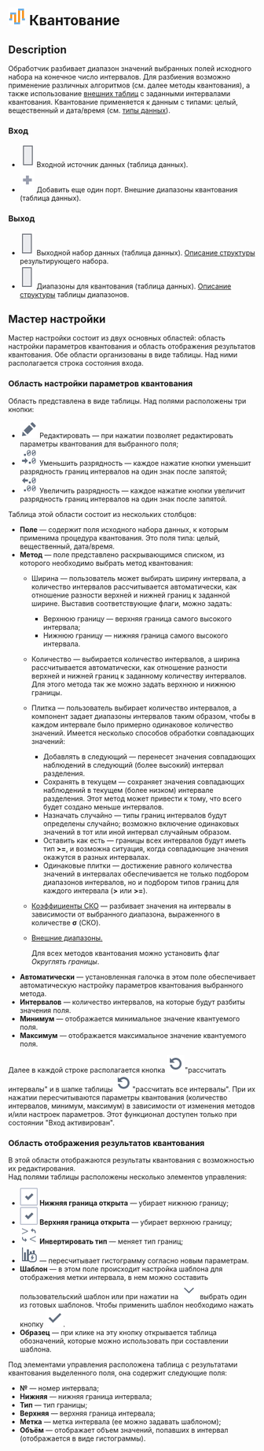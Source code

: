 # ![ ](../../images/icons/components/binning_default.svg) Квантование

## Description

Обработчик разбивает диапазон значений выбранных полей исходного набора на конечное число интервалов. Для разбиения возможно применение различных алгоритмов (см. далее методы квантования), а также использование [внешних таблиц](./quantization/outdoor-ranges.md) с заданными интервалами квантования. Квантование применяется к данным с типами: целый, вещественный и дата/время (см. [типы данных](../../data/datatype.md)).

### Вход

* ![ ](../../images/icons/app/node/ports/inputs/table_inactive.svg) Входной источник данных (таблица данных).
* ![ ](../../images/icons/app/node/ports/add/add_inactive_default.svg) Добавить еще один порт. Внешние диапазоны квантования (таблица данных).

### Выход

* ![ ](../../images/icons/app/node/ports/outputs/table_inactive.svg) Выходной набор данных (таблица данных). [Описание структуры](./quantization/calculated-columns.md) результирующего набора.
* ![ ](../../images/icons/app/node/ports/outputs/table_inactive.svg) Диапазоны для квантования (таблица данных). [Описание структуры](./quantization/ranges-quantization.md) таблицы диапазонов.

## Мастер настройки

Мастер настройки состоит из двух основных областей:  область настройки параметров квантования  и область  отображения результатов квантования. Обе области организованы в виде таблицы. Над ними располагается строка состояния входа.

### Область настройки параметров квантования

Область представлена в виде таблицы. Над полями расположены три кнопки:

* ![ ](../../images/icons/toolbar-controls/edit_default.svg) Редактировать — при нажатии позволяет редактировать параметры квантования для выбранного поля;
* ![ ](../../images/icons/toolbar-controls/dec-decimal-places-count_default.svg) Уменьшить разрядность — каждое нажатие кнопки уменьшит разрядность границ интервалов на один знак после запятой;
* ![ ](../../images/icons/toolbar-controls/inc-decimal-places-count_default.svg) Увеличить разрядность — каждое нажатие кнопки увеличит разрядность границ интервалов на один знак после запятой.

Таблица этой области состоит из нескольких столбцов:

* **Поле** — содержит поля исходного набора данных, к которым применима процедура квантования. Это поля типа: целый, вещественный,  дата/время.
* **Метод** — поле представлено раскрывающимся списком, из которого необходимо выбрать метод квантования:
   * Ширина — пользователь может выбирать ширину интервала, а количество интервалов рассчитывается автоматически, как отношение разности верхней и нижней границ к заданной ширине. Выставив соответствующие флаги, можно задать:
      * Верхнюю границу — верхняя граница самого высокого интервала;
      * Нижнюю границу — нижняя граница самого высокого интервала.
   * Количество — выбирается количество интервалов, а ширина рассчитывается автоматически, как отношение разности верхней и нижней границ к заданному количеству интервалов. Для этого метода так же можно задать верхнюю и нижнюю границы.
   * Плитка — пользователь выбирает количество интервалов, а компонент задает диапазоны интервалов таким образом, чтобы в каждом интервале было примерно одинаковое количество значений. Имеется несколько способов обработки совпадающих значений:
      * Добавлять в следующий — перенесет значения совпадающих наблюдений в следующий (более высокий) интервал разделения.
      * Сохранять в текущем — сохраняет значения совпадающих наблюдений в текущем (более низком) интервале разделения. Этот метод может привести к тому, что всего будет создано меньше интервалов.
      * Назначать случайно — типы границ интервалов будут определены случайно; возможно включение одинаковых значений в тот или иной интервал случайным образом.
      * Оставить как есть — границы всех интервалов будут иметь тип **>=**, и возможна ситуация, когда совпадающие значения окажутся в разных интервалах.
      * Одинаковые плитки — достижение равного количества значений в интервалах обеспечивается не только подбором диапазонов интервалов, но и подбором типов границ для каждого интервала (**>** или **>=**).
   * [Коэффициенты СКО](https://wiki.loginom.ru/articles/mean-square-deviation.html) — разбивает значения на интервалы в зависимости от выбранного диапазона, выраженного в количестве **σ** (СКО).
   * [Внешние диапазоны.](./quantization/outdoor-ranges.md)

      Для всех методов квантования можно установить флаг *Округлять границы*.
* **Автоматически** — установленная галочка в этом поле обеспечивает автоматическую настройку параметров квантования выбранного метода.
* **Интервалов** — количество интервалов, на которые будут разбиты значения поля.
* **Минимум** — отображается минимальное значение квантуемого поля.
* **Максимум** — отображается максимальное значение квантуемого поля.

Далее в каждой строке  располагается кнопка ![ ](../../images/icons/toolbar-controls/refresh_default.svg)"рассчитать интервалы" и в шапке таблицы ![ ](../../images/icons/toolbar-controls/refresh_default.svg)"рассчитать все интервалы". При их нажатии пересчитываются параметры квантования (количество интервалов, минимум, максимум) в зависимости от изменения методов и/или настроек параметров. Этот функционал доступен только при состоянии "Вход активирован".

### Область  отображения результатов квантования

В этой области отображаются результаты квантования с возможностью их редактирования.  
Над полями таблицы расположены несколько элементов управления:

* ![ ](../../images/icons/checkbox-states/checked_default.svg) **Нижняя граница открыта** — убирает нижнюю границу;
* ![ ](../../images/icons/checkbox-states/checked_default.svg) **Верхняя граница открыта** — убирает верхнюю границу;
* ![ ](../../images/icons/toolbar-controls/invert-bound-type_default.svg) **Инвертировать тип** — меняет тип границ;
* ![ ](../../images/icons/toolbar-controls/calculate-barchart_default.svg) — пересчитывает гистограмму согласно новым параметрам.
* **Шаблон** — в этом поле происходит настройка шаблона для отображения метки интервала, в нем можно составить пользовательский шаблон или при нажатии на ![ ](../../images/icons/toolbar-controls/down_default.svg) выбрать один из готовых шаблонов. Чтобы применить шаблон необходимо нажать кнопку ![ ](../../images/icons/toolbar-controls/apply_default.svg).
* **Образец** — при клике на эту кнопку открывается таблица обозначений, которые можно использовать при составлении шаблона.

Под элементами управления расположена таблица с результатами квантования выделенного поля, она содержит следующие поля:

* **№** — номер интервала;
* **Нижняя** — нижняя граница интервала;
* **Тип** — тип границы;
* **Верхняя** — верхняя граница интервала;
* **Метка** — метка интервала (ее можно задавать шаблоном);
* **Объём** — отображает объем значений, попавших в интервал (отображается в виде гистограммы).
